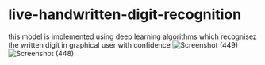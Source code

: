 # live-handwritten-digit-recognition

this model is implemented using deep learning algorithms which recognisez the written digit in graphical user with confidence
![Screenshot (449)](https://github.com/user-attachments/assets/17ebed63-8c3b-4b68-9dea-c932807b6cad)
![Screenshot (448)](https://github.com/user-attachments/assets/ba3a8486-ade7-4980-b48f-59ab9c0f4d90)

